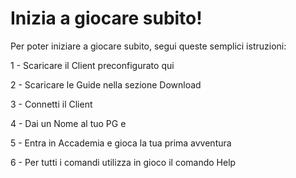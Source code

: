 # Inizia a giocare subito!

Per poter iniziare a giocare subito, segui queste semplici istruzioni:

1 - Scaricare il Client preconfigurato qui

2 - Scaricare le Guide nella sezione Download

3 - Connetti il Client

4 - Dai un Nome al tuo PG e

5 - Entra in Accademia e gioca la tua prima avventura

6 - Per tutti i comandi utilizza in gioco il comando Help

